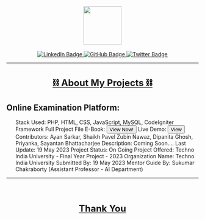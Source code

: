 <div id="header" align="center">
  <img src="https://media.giphy.com/media/M9gbBd9nbDrOTu1Mqx/giphy.gif" width="100"/>
</div><br>
<div id="badges" align="center">
  <a href="https://www.linkedin.com/in/iayansarkar/">
    <img src="https://img.shields.io/badge/LinkedIn-orange?style=for-the-badge&logo=linkedin&logoColor=white" alt="LinkedIn Badge"/>
  </a>
  <a href="https://github.com/iayansarkar">
    <img src="https://img.shields.io/badge/GitHub-green?style=for-the-badge&logo=github&logoColor=white" alt="GitHub Badge"/>
  </a>
  <a href="https://twitter.com/iayansarkar">
    <img src="https://img.shields.io/badge/Twitter-yellow?style=for-the-badge&logo=twitter&logoColor=white" alt="Twitter Badge"/>
  </a>
</div>

---

<div align="center">

<h1 style="font-size: 24px; text-decoration: underline;"> ⛓ About My Projects ⛓ </h1>

</div>

## Online Examination Platform:
<ul>
 Stack Used: PHP, HTML, CSS, JavaScript, MySQL, CodeIgniter Framework
 Full Project File E-Book: <button>View Now!</button>
 Live Demo: <button>View</button>
 Contributors: Ayan Sarkar, Shaikh Pavel Zubin Nawaz, Dipanita Ghosh, Priyanka, Sayantan Bhattacharjee
 Description: Coming Soon....
 Last Update: 19 May 2023
 Project Status: On Going
 Project Offered: Techno India University - Final Year Project - 2023
 Organization Name: Techno India University
 Submitted By: 19 May 2023
 Mentor Guide By: Sukumar Chakraborty (Assistant Professor - AI Department)
</ul>



---
<div align="center"><br>
<h2 style="font-size: 24px; text-decoration: underline;"> Thank You </h2>
</div>

